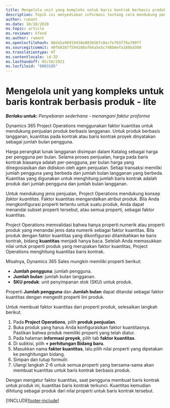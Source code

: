```yaml
---
title: Mengelola unit yang kompleks untuk baris kontrak berbasis produk - lite
description: Topik ini menyediakan informasi tentang cara mendukung penjualan produk berbasis langganan.
author: rumant
ms.date: 10/28/2020
ms.topic: article
ms.reviewer: kfend
ms.author: rumant
ms.openlocfilehash: 86da5a96919438e883b56fc8ecfe765f70a789ff
ms.sourcegitcommit: 40f68387f594180af64a5e5c748b6efa188bd300
ms.translationtype: HT
ms.contentlocale: id-ID
ms.lasthandoff: 05/10/2021
ms.locfileid: "6003185"
---
```

# <a name="manage-complex-units-for-product-based-contract-lines---lite"></a>Mengelola unit yang kompleks untuk baris kontrak berbasis produk - lite

_**Berlaku untuk:** Penyebaran sederhana - menangani faktur proforma_

Dynamics 365 Project Operations menggunakan faktor kuantitas untuk mendukung penjualan produk berbasis langganan. Untuk produk berbasis langganan, kuantitas pada kontrak atau baris kontrak proyek dinyatakan sebagai jumlah bulan pengguna.

Harga perangkat lunak langganan disimpan dalam Katalog sebagai harga per pengguna per bulan. Selama proses penjualan, harga pada baris kontrak biasanya adalah per-pengguna, per bulan harga yang dinegosiasikan dan didiskon oleh agen penjualan. Setiap transaksi memiliki jumlah pengguna yang berbeda dan jumlah bulan langganan yang berbeda. Kuantitas yang digunakan untuk menghitung jumlah baris kontrak adalah produk dari jumlah pengguna dan jumlah bulan langganan.

Untuk mendukung jenis penjualan, Project Operations mendukung konsep *faktor kuantitas*. Faktor kuantitas mengandalkan atribut produk. Bila Anda mengkonfigurasi properti tertentu untuk suatu produk, Anda dapat menandai subset properti tersebut, atau semua properti, sebagai faktor kuantitas.

Project Operations memvalidasi bahwa hanya properti numerik atau properti produk yang menandai jenis data numerik sebagai faktor kuantitas. Bila produk dengan faktor kuantitas yang dikonfigurasi ditambahkan ke baris kontrak, bidang **kuantitas** menjadi hanya baca. Setelah Anda memasukkan nilai untuk properti produk yang merupakan faktor kuantitas, Project Operations menghitung kuantitas baris kontrak.

Misalnya, Dynamics 365 Sales mungkin memiliki properti berikut:

- **Jumlah pengguna**: jumlah pengguna.
- **Jumlah bulan**: jumlah bulan langganan.
- **SKU produk**: unit penyimpanan stok (SKU) untuk produk.

Properti **Jumlah pengguna** dan **Jumlah bulan** dapat ditandai sebagai faktor kuantitas dengan mengedit properti lini produk.

Untuk membuat faktor kuantitas dari properti produk, selesaikan langkah berikut.

1. Pada **Project Operations**, pilih **produk penjualan**.
2. Buka produk yang harus Anda konfigurasikan faktor kuantitasnya. Pastikan bahwa produk memiliki properti yang telah diatur.
3. Pada halaman **informasi proyek**, pilih tab **faktor kuantitas**.
4. Di subkisi, pilih **+ perhitungan Bidang baru**.
5. Masukkan nama **faktor kuantitas**, lalu pilih nilai properti yang dipetakan ke penghitungan bidang.
6. Simpan dan tutup formulir.
7. Ulangi langkah 2-6 untuk semua properti yang bersama-sama akan membuat kuantitas untuk baris kontrak berbasis produk.

Dengan mengatur faktor kuantitas, saat pengguna membuat baris kontrak untuk produk ini, kuantitas baris kontrak terkunci. Kuantitas kemudian dihitung sebagai produk dari nilai properti untuk baris kontrak tersebut.


[!INCLUDE[footer-include](../../includes/footer-banner.md)]